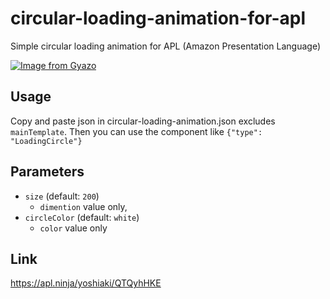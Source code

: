 # circular-loading-animation-for-apl
Simple circular loading animation for APL (Amazon Presentation Language)

[![Image from Gyazo](https://i.gyazo.com/e7935b19e66060a396b0c70e3f21e131.gif)](https://gyazo.com/e7935b19e66060a396b0c70e3f21e131)

## Usage

Copy and paste json in circular-loading-animation.json excludes `mainTemplate`. Then you can use the component like `{"type": "LoadingCircle"}`

## Parameters

- `size` (default: `200`)
  - `dimention` value only, 
- `circleColor` (default: `white`)
  - `color` value only

## Link

https://apl.ninja/yoshiaki/QTQyhHKE